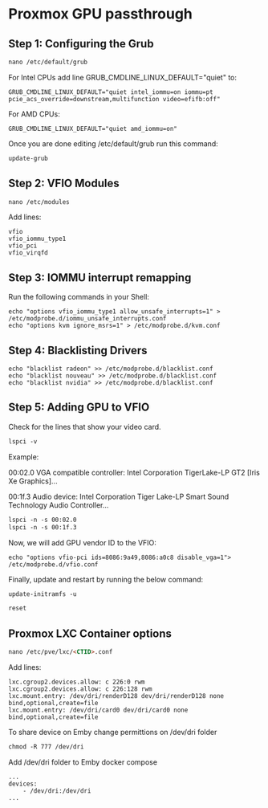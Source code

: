# Proxmox GPU passthrough

## Step 1: Configuring the Grub

```md
nano /etc/default/grub
```

For Intel CPUs add line GRUB_CMDLINE_LINUX_DEFAULT="quiet" to:

```
GRUB_CMDLINE_LINUX_DEFAULT="quiet intel_iommu=on iommu=pt pcie_acs_override=downstream,multifunction video=efifb:off"
```

For AMD CPUs:

```
GRUB_CMDLINE_LINUX_DEFAULT="quiet amd_iommu=on"
```

Once you are done editing /etc/default/grub run this command:

```md
update-grub
```

## Step 2: VFIO Modules

```md
nano /etc/modules
```

Add lines:

```
vfio
vfio_iommu_type1
vfio_pci
vfio_virqfd
```

## Step 3: IOMMU interrupt remapping

Run the following commands in your Shell:

```
echo "options vfio_iommu_type1 allow_unsafe_interrupts=1" > /etc/modprobe.d/iommu_unsafe_interrupts.conf
echo "options kvm ignore_msrs=1" > /etc/modprobe.d/kvm.conf
```

## Step 4: Blacklisting Drivers

```
echo "blacklist radeon" >> /etc/modprobe.d/blacklist.conf
echo "blacklist nouveau" >> /etc/modprobe.d/blacklist.conf
echo "blacklist nvidia" >> /etc/modprobe.d/blacklist.conf
```

## Step 5: Adding GPU to VFIO

Check for the lines that show your video card.

```md
lspci -v
```

Example:

00:02.0 VGA compatible controller: Intel Corporation TigerLake-LP GT2 [Iris Xe Graphics]...

00:1f.3 Audio device: Intel Corporation Tiger Lake-LP Smart Sound Technology Audio Controller...

```md
lspci -n -s 00:02.0
lspci -n -s 00:1f.3
```

Now, we will add GPU vendor ID to the VFIO:

```
echo "options vfio-pci ids=8086:9a49,8086:a0c8 disable_vga=1"> /etc/modprobe.d/vfio.conf
```

Finally, update and restart by running the below command:

```md
update-initramfs -u
```

```md
reset
```

## Proxmox LXC Container options

```md
nano /etc/pve/lxc/<CTID>.conf
```

Add lines:

```
lxc.cgroup2.devices.allow: c 226:0 rwm
lxc.cgroup2.devices.allow: c 226:128 rwm
lxc.mount.entry: /dev/dri/renderD128 dev/dri/renderD128 none bind,optional,create=file
lxc.mount.entry: /dev/dri/card0 dev/dri/card0 none bind,optional,create=file
```

To share device on Emby change permittions on /dev/dri folder

```md
chmod -R 777 /dev/dri
```

Add /dev/dri folder to Emby docker compose

```
...
devices:
    - /dev/dri:/dev/dri
...
```